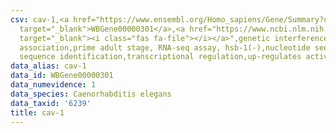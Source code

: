 ```yaml
---
csv: cav-1,<a href="https://www.ensembl.org/Homo_sapiens/Gene/Summary?db=core;g=WBGene00000301"
  target="_blank">WBGene00000301</a>,<a href="https://www.ncbi.nlm.nih.gov/pubmed/30894454"
  target="_blank"><i class="fas fa-file"></i></a>",genetic interference,functional
  association,prime adult stage, RNA-seq assay, hsb-1(-),nucleotide sequence identification,nucleotide
  sequence identification,transcriptional regulation,up-regulates activity
data_alias: cav-1
data_id: WBGene00000301
data_numevidence: 1
data_species: Caenorhabditis elegans
data_taxid: '6239'
title: cav-1
---
```

